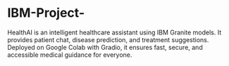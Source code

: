 # IBM-Project-
HealthAI is an intelligent healthcare assistant using IBM Granite models. It provides patient chat, disease prediction, and treatment suggestions. Deployed on Google Colab with Gradio, it ensures fast, secure, and accessible medical guidance for everyone.
